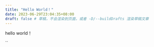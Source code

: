 ```yaml
---
title: "Hello World！"
date: 2023-06-29T23:04:35+08:00
draft: false # 草稿，不会渲染到页面，或者 -D/--buildDrafts 渲染草稿文章
---
```

hello world！

``

